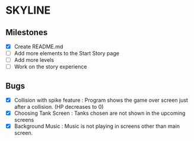 # SKYLINE

## Milestones 
- [X] Create README.md
- [ ] Add more elements to the Start Story page
- [ ] Add more levels
- [ ] Work on the story experience

## Bugs

- [X] Collision with spike feature : Program shows the game over screen just after a collision. (HP decreases to 0) 
- [X] Choosing Tank Screen : Tanks chosen are not shown in the upcoming screens
- [X] Background Music : Music is not playing in screens other than main screen.